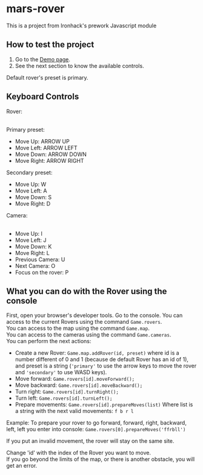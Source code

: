 # mars-rover
This is a project from Ironhack's prework Javascript module

## How to test the project
1. Go to the [Demo page](https://raulcontrerasrubio.github.io/mars-rover/).
2. See the next section to know the available controls.

Default rover's preset is primary.

## Keyboard Controls

Rover:<br><br>

Primary preset:<br>
* Move Up: ARROW UP
* Move Left: ARROW LEFT
* Move Down: ARROW DOWN
* Move Right: ARROW RIGHT

Secondary preset:<br>
* Move Up: W
* Move Left: A
* Move Down: S
* Move Right: D

Camera: <br><br>

* Move Up: I
* Move Left: J
* Move Down: K
* Move Right: L
* Previous Camera: U
* Next Camera: O
* Focus on the rover: P

## What you can do with the Rover using the console
First, open your browser's developer tools. Go to the console.
You can access to the current Rovers using the command `Game.rovers`.<br>
You can access to the map using the command `Game.map`.<br>
You can access to the cameras using the command `Game.cameras`.<br>
You can perform the next actions:<br>

- Create a new Rover: `Game.map.addRover(id, preset)` where id is a number different of 0 and 1 (because de default Rover has an id of 1), and preset is a string (`'primary'` to use the arrow keys to move the rover and `'secondary'` to use WASD keys).
- Move forward: `Game.rovers[id].moveForward();`
- Move backward: `Game.rovers[id].moveBackward();`
- Turn right: `Game.rovers[id].turnRight();`
- Turn left: `Game.rovers[id].turnLeft();`
- Prepare movements: `Game.rovers[id].prepareMoves(list)` Where list is a string with the next valid movements: `f b r l`

Example: To prepare your rover to go forward, forward, right, backward, left, left you enter into console: `Game.rovers[0].prepareMoves('ffrbll')`

If you put an invalid movement, the rover will stay on the same site. 

Change 'id' with the index of the Rover you want to move.<br>
If you go beyond the limits of the map, or there is another obstacle, you will get an error.<br>

